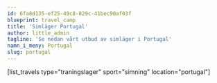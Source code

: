 ```yaml
---
id: 6fa8d135-ef25-49c8-829c-41bec90af03f
blueprint: travel_camp
title: 'Simläger Portugal'
author: little_admin
tagline: 'Se nedan vårt utbud av simläger i Portugal'
namn_i_meny: Portugal
slug: portugal
---
```

<p>[list_travels type="traningslager" sport="simning" location="portugal"]</p>

